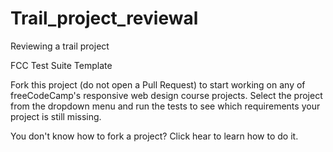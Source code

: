 # Trail_project_reviewal

Reviewing a trail project

FCC Test Suite Template

Fork this project (do not open a Pull Request) to start working on any of freeCodeCamp's responsive web design course projects. Select the project from the dropdown menu and run the tests to see which requirements your project is still missing.

You don't know how to fork a project? Click hear to learn how to do it.
